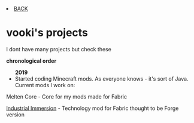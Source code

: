 <p><li><a href="/index"> BACK</a></li></p>
<h1>vooki's projects</h1>
<p>I dont have many projects but check these</p>
<p><b>chronological order</b></p>
<ul>
<b>2019</b>
  <li>Started coding Minecraft mods. As everyone knows - it's sort of Java. Current mods I work on:</li>
  </ul>
  <p>Melten Core - Core for my mods made for Fabric<p>
<p><a href="https://vooki.github.io/Industrial_Immersion/docs/">Industrial Immersion</a> - Technology mod for Fabric thought to be Forge version</p>
